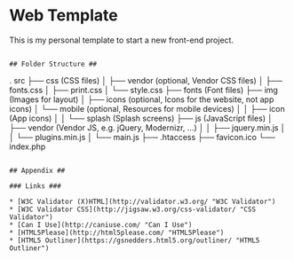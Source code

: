 # Web Template #

This is my personal template to start a new front-end project.

```

## Folder Structure ##

```
.
src
├── css (CSS files)
│   ├── vendor (optional, Vendor CSS files)
│   ├── fonts.css
│   ├── print.css
│   └── style.css
├── fonts (Font files)
├── img (Images for layout)
│   ├── icons (optional, Icons for the website, not app icons)
│   └── mobile (optional, Resources for mobile devices)
│   │   ├── icon (App icons)
│   │   └── splash (Splash screens)
├── js (JavaScript files)
│   ├── vendor (Vendor JS, e.g. jQuery, Modernizr, ...)
│   │   ├── jquery.min.js
│   │   └── plugins.min.js
│   └── main.js
├── .htaccess
├── favicon.ico
└── index.php
```

## Appendix ##

### Links ###

* [W3C Validator (X)HTML](http://validator.w3.org/ "W3C Validator")
* [W3C Validator CSS](http://jigsaw.w3.org/css-validator/ "CSS Validator")
* [Can I Use](http://caniuse.com/ "Can I Use")
* [HTML5Please](http://html5please.com/ "HTML5Please")
* [HTML5 Outliner](https://gsnedders.html5.org/outliner/ "HTML5 Outliner")
